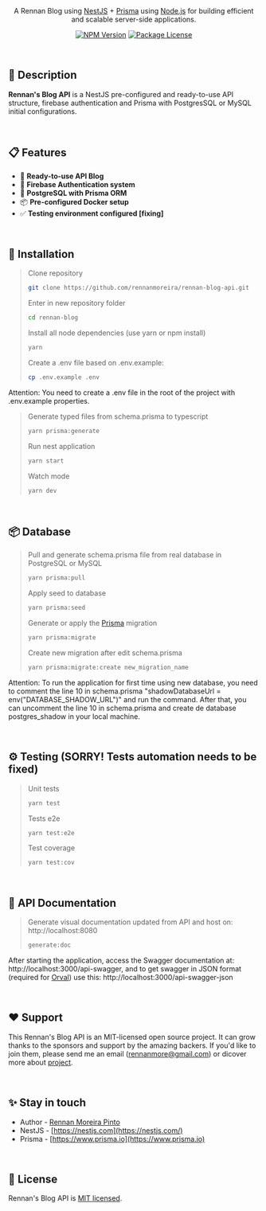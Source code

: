 
</br>
</br>
<div>
  <p align="center">A Rennan Blog using <a href="https://nestjs.com" target="_blank">NestJS</a> + <a href="https://www.prisma.io" target="_blank">Prisma</a> using <a href="http://nodejs.org" target="_blank">Node.js</a> for building efficient and scalable server-side applications.</p>
  <p align="center">
    <a href="https://www.npmjs.com/~nestjscore" target="_blank"><img src="https://img.shields.io/npm/v/@nestjs/core.svg" alt="NPM Version" /></a>
    <a href="https://www.npmjs.com/~nestjscore" target="_blank"><img src="https://img.shields.io/npm/l/@nestjs/core.svg" alt="Package License" /></a>
  </p>
</div>

</br>

## 📄 Description

**Rennan's Blog API** is a NestJS pre-configured and ready-to-use API structure, firebase authentication and Prisma with PostgresSQL or MySQL initial configurations.

</br>

## 📋 Features

- 🚀 **Ready-to-use API Blog**
- 🔐 **Firebase Authentication system**
- 🐘 **PostgreSQL with Prisma ORM**
- 📦 **Pre-configured Docker setup**
- ✅ **Testing environment configured [fixing]**

</br>

## 🔧 Installation

> Clone repository
> ```sh
> git clone https://github.com/rennanmoreira/rennan-blog-api.git
> ```
> Enter in new repository folder
> ```sh
> cd rennan-blog
> ```
> Install all node dependencies (use yarn or npm install)
> ```sh
> yarn
> ```
> Create a .env file based on .env.example:
> ```sh
> cp .env.example .env
> ```

Attention: You need to create a .env file in the root of the project with .env.example properties.

> Generate typed files from schema.prisma to typescript
> ```sh
> yarn prisma:generate
> ```
> Run nest application
> ```sh
> yarn start
> ```
> Watch mode
> ```sh
> yarn dev
> ```


</br>

## 📦 Database

> Pull and generate schema.prisma file from real database in PostgreSQL or MySQL
> ```sh
> yarn prisma:pull
> ```
> Apply seed to database
> ```sh
> yarn prisma:seed
> ```
> Generate or apply the [Prisma](https://github.com/prisma/prisma) migration
> ```sh
> yarn prisma:migrate
> ```
> Create new migration after edit schema.prisma
> ```sh
> yarn prisma:migrate:create new_migration_name
> ```

Attention: To run the application for first time using new database, you need to comment the line 10 in schema.prisma "shadowDatabaseUrl = env("DATABASE_SHADOW_URL")" and run the command. After that, you can uncomment the line 10 in schema.prisma and create de database postgres_shadow in your local machine.

</br>

## ⚙️ Testing (SORRY! Tests automation needs to be fixed)

> Unit tests
> ```sh
> yarn test
> ```
> Tests e2e
> ```sh
> yarn test:e2e
> ```
> Test coverage
> ```sh
> yarn test:cov
> ```

</br>

## 📌 API Documentation
> Generate visual documentation updated from API and host on: http://localhost:8080
> ```sh
> generate:doc
> ```
>

After starting the application, access the Swagger documentation at: http://localhost:3000/api-swagger, and to get swagger in JSON format (required for [Orval](https://github.com/orval-labs/orval)) use this: http://localhost:3000/api-swagger-json


</br>

## ❤️ Support

This Rennan's Blog API is an MIT-licensed open source project. It can grow thanks to the sponsors and support by the amazing backers. If you'd like to join them, please send me an email (rennanmore@gmail.com) or dicover more about [project](https://github.com/rennanmoreira/rennan-blog).

</br>

## ✨ Stay in touch

- Author - [Rennan Moreira Pinto](https://www.linkedin.com/in/rennanmoreira/)
- NestJS - [https://nestjs.com](https://nestjs.com/)
- Prisma - [https://www.prisma.io](https://www.prisma.io)

</br>

## 📜 License

Rennan's Blog API is [MIT licensed](LICENSE).
